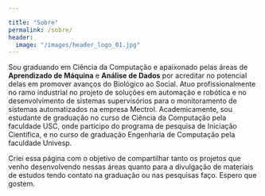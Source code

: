 ```yaml
---

title: "Sobre"
permalink: /sobre/
header:
  image: "/images/header_logo_01.jpg"
---
```


Sou graduando em Ciência da Computação e apaixonado pelas áreas de **Aprendizado de Máquina** e **Análise de Dados** por acreditar no potencial delas em promover avanços do Biológico ao Social. Atuo profissionalmente no ramo industrial no projeto de soluções em automação e robótica e no desenvolvimento de sistemas supervisórios para o monitoramento de sistemas automatizados na empresa Mectrol. Academicamente,  sou estudante de graduação no curso de Ciência da Computação pela faculdade USC, onde participo do programa de pesquisa de Iniciação Científica, e no curso de graduação Engenharia de Computação pela faculdade Univesp.

Criei essa página com o objetivo de compartilhar tanto os projetos que venho desenvolvendo  nessas áreas quanto para a divulgação de materiais de estudos tendo contato na graduação ou nas pesquisas faço. Espero que gostem. 
